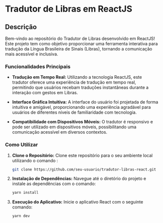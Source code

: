 # Tradutor de Libras em ReactJS

## Descrição

Bem-vindo ao repositório do Tradutor de Libras desenvolvido em ReactJS! Este projeto tem como objetivo proporcionar uma ferramenta interativa para tradução da Língua Brasileira de Sinais (Libras), tornando a comunicação mais acessível e inclusiva.

### Funcionalidades Principais

- **Tradução em Tempo Real:** Utilizando a tecnologia ReactJS, este tradutor oferece uma experiência de tradução em tempo real, permitindo que usuários recebam traduções instantâneas durante a interação com gestos em Libras.

- **Interface Gráfica Intuitiva:** A interface do usuário foi projetada de forma intuitiva e amigável, proporcionando uma experiência agradável para usuários de diferentes níveis de familiaridade com tecnologia.

- **Compatibilidade com Dispositivos Móveis:** O tradutor é responsivo e pode ser utilizado em dispositivos móveis, possibilitando uma comunicação acessível em diversos contextos.

### Como Utilizar

1. **Clone o Repositório:**
   Clone este repositório para o seu ambiente local utilizando o comando :
   
   ```bash
   git clone https://github.com/seu-usuario/tradutor-libras-react.git
   ```
3. **Instalação de Dependências:**
   Navegue até o diretório do projeto e instale as dependências com o comando:
   
   ```bash
   yarn install
   ```
5. **Execução do Aplicativo:**
  Inicie o aplicativo React com o seguinte comando:

   ```bash
   yarn dev
   ```
   


